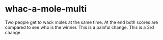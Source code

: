 # whac-a-mole-multi

Two people get to wack moles at the same time. At the end both scores are compared to see who is the winner.
This is a painful change.
This is a 3rd change.
